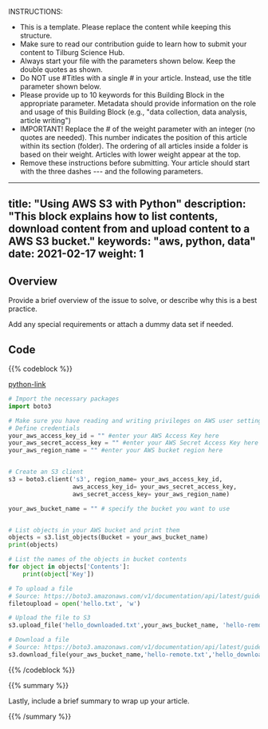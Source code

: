 INSTRUCTIONS:
- This is a template. Please replace the content while keeping this structure.
- Make sure to read our contribution guide to learn how to submit your content to Tilburg Science Hub.
- Always start your file with the parameters shown below. Keep the double quotes as shown.
- Do NOT use #Titles with a single # in your article. Instead, use the title parameter shown below.
- Please provide up to 10 keywords for this Building Block in the appropriate parameter. Metadata should provide information on the role and usage of this Building Block (e.g., "data collection, data analysis, article writing")
- IMPORTANT! Replace the # of the weight parameter with an integer (no quotes are needed). This number indicates the position of this article within its section (folder). The ordering of all articles inside a folder is based on their weight. Articles with lower weight appear at the top.
- Remove these instructions before submitting. Your article should start with the three dashes --- and the following parameters.
---
title: "Using AWS S3 with Python"
description: "This block explains how to list contents, download content from and upload content to a AWS S3 bucket."
keywords: "aws, python, data"
date: 2021-02-17
weight: 1
---

## Overview <!-- Goal of the Building Block -->

Provide a brief overview of the issue to solve, or describe why this is a best practice.

Add any special requirements or attach a dummy data set if needed.


## Code <!-- Provide your code in all the relevant languages and/or operating systems and specify them after the three back ticks. Do NOT remove {{% codeblock %}} -->

{{% codeblock %}} <!-- You can provide more than one language in the same code block -->

[python-link](code.py) <!-- OPTIONAL: You can also provide your code as a downloadable file (useful for very long codes). Make sure you place this file in the same folder. Specify in [square brackets] the language followed by "-link" as shown here.-->


```python
# Import the necessary packages
import boto3

# Make sure you have reading and writing privileges on AWS user settings
# Define credentials
your_aws_access_key_id = "" #enter your AWS Access Key here
your_aws_secret_access_key = "" #enter your AWS Secret Access Key here
your_aws_region_name = "" #enter your AWS bucket region here


# Create an S3 client
s3 = boto3.client('s3', region_name= your_aws_access_key_id,
                  aws_access_key_id= your_aws_secret_access_key,
                  aws_secret_access_key= your_aws_region_name)

your_aws_bucket_name = "" # specify the bucket you want to use


# List objects in your AWS bucket and print them
objects = s3.list_objects(Bucket = your_aws_bucket_name)
print(objects)

# List the names of the objects in bucket contents
for object in objects['Contents']:
    print(object['Key'])

# To upload a file
# Source: https://boto3.amazonaws.com/v1/documentation/api/latest/guide/s3-uploading-files.html
filetoupload = open('hello.txt', 'w')

# Upload the file to S3
s3.upload_file('hello_downloaded.txt',your_aws_bucket_name, 'hello-remote.txt')

# Download a file
# Source: https://boto3.amazonaws.com/v1/documentation/api/latest/guide/s3-example-download-file.html
s3.download_file(your_aws_bucket_name,'hello-remote.txt','hello_downloaded.txt')
```


{{% /codeblock %}}

{{% summary %}}

Lastly, include a brief summary to wrap up your article.

{{% /summary %}}
